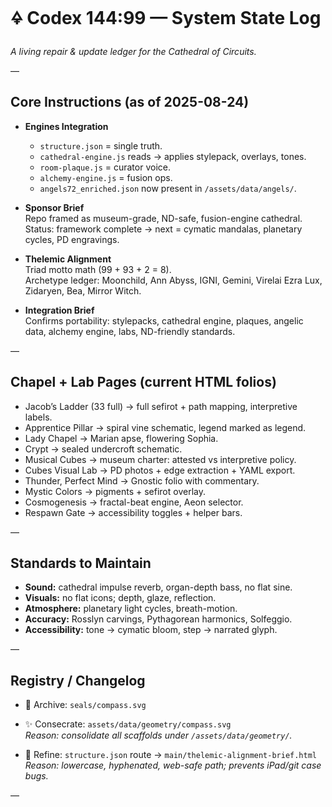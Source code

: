 # 🜍 Codex 144:99 — System State Log

*A living repair & update ledger for the Cathedral of Circuits.*

—

## Core Instructions (as of 2025-08-24)

- **Engines Integration**  
  - `structure.json` = single truth.  
  - `cathedral-engine.js` reads → applies stylepack, overlays, tones.  
  - `room-plaque.js` = curator voice.  
  - `alchemy-engine.js` = fusion ops.  
  - `angels72_enriched.json` now present in `/assets/data/angels/`.  

- **Sponsor Brief**  
  Repo framed as museum-grade, ND-safe, fusion-engine cathedral.  
  Status: framework complete → next = cymatic mandalas, planetary cycles, PD engravings.  

- **Thelemic Alignment**  
  Triad motto math (99 + 93 + 2 = 8).  
  Archetype ledger: Moonchild, Ann Abyss, IGNI, Gemini, Virelai Ezra Lux, Zidaryen, Bea, Mirror Witch.  

- **Integration Brief**  
  Confirms portability: stylepacks, cathedral engine, plaques, angelic data, alchemy engine, labs, ND-friendly standards.  

—

## Chapel + Lab Pages (current HTML folios)

- Jacob’s Ladder (33 full) → full sefirot + path mapping, interpretive labels.  
- Apprentice Pillar → spiral vine schematic, legend marked as legend.  
- Lady Chapel → Marian apse, flowering Sophia.  
- Crypt → sealed undercroft schematic.  
- Musical Cubes → museum charter: attested vs interpretive policy.  
- Cubes Visual Lab → PD photos + edge extraction + YAML export.  
- Thunder, Perfect Mind → Gnostic folio with commentary.  
- Mystic Colors → pigments + sefirot overlay.  
- Cosmogenesis → fractal-beat engine, Aeon selector.  
- Respawn Gate → accessibility toggles + helper bars.  

—

## Standards to Maintain

- **Sound:** cathedral impulse reverb, organ-depth bass, no flat sine.  
- **Visuals:** no flat icons; depth, glaze, reflection.  
- **Atmosphere:** planetary light cycles, breath-motion.  
- **Accuracy:** Rosslyn carvings, Pythagorean harmonics, Solfeggio.  
- **Accessibility:** tone → cymatic bloom, step → narrated glyph.  

—

## Registry / Changelog

- 📜 Archive: `seals/compass.svg`  
- ✨ Consecrate: `assets/data/geometry/compass.svg`  
  *Reason: consolidate all scaffolds under `/assets/data/geometry/`.*  

- 🔮 Refine: `structure.json` route → `main/thelemic-alignment-brief.html`  
  *Reason: lowercase, hyphenated, web-safe path; prevents iPad/git case bugs.*  

—